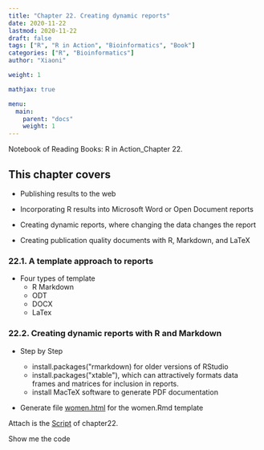 ```yaml
---
title: "Chapter 22. Creating dynamic reports"
date: 2020-11-22
lastmod: 2020-11-22
draft: false
tags: ["R", "R in Action", "Bioinformatics", "Book"]
categories: ["R", "Bioinformatics"]
author: "Xiaoni"

weight: 1

mathjax: true

menu:
  main:
    parent: "docs"
    weight: 1
---
```


Notebook of Reading Books: R in Action_Chapter 22.

<!--more-->

## This chapter covers

- Publishing results to the web

- Incorporating R results into Microsoft Word or Open Document reports

- Creating dynamic reports, where changing the data changes the report

- Creating publication quality documents with R, Markdown, and LaTeX

### 22.1. A template approach to reports 

- Four types of template
  - R Markdown
  - ODT
  - DOCX
  - LaTex

### 22.2. Creating dynamic reports with R and Markdown

- Step by Step
  - install.packages("rmarkdown) for older versions of RStudio
  - install.packages("xtable"), which can attractively formats data frames and matrices for inclusion in reports. 
  - install MacTeX software to generate PDF documentation

- Generate file [women.html](women.html) for the women.Rmd template

Attach is the [Script](chapter22.R) of chapter22.

Show me the code <i class="far fa-hand-pointer"></i>

```r

```
